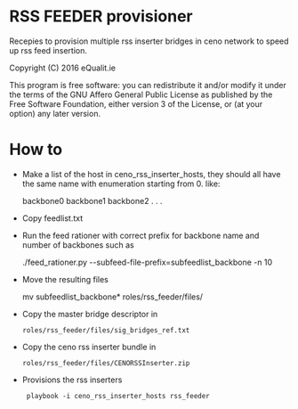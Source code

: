 # RSS FEEDER provisioner

Recepies to provision multiple rss inserter bridges in ceno network to speed up rss feed insertion.

Copyright (C) 2016 eQualit.ie

This program is free software: you can redistribute it and/or modify it under the terms of the GNU Affero General Public License as published by the Free Software Foundation, either version 3 of the License, or (at your option) any later version.

# How to

- Make a list of the host in ceno_rss_inserter_hosts, they should all have the same name with enumeration starting from 0. like:

     backbone0
     backbone1
     backbone2
     .
     .
     .

- Copy feedlist.txt

- Run the feed rationer with correct prefix for backbone name and number of backbones such as

     ./feed_rationer.py --subfeed-file-prefix=subfeedlist_backbone -n 10


- Move the resulting files

     mv subfeedlist_backbone* roles/rss_feeder/files/

- Copy the master bridge descriptor in

      roles/rss_feeder/files/sig_bridges_ref.txt

- Copy the ceno rss inserter bundle in

      roles/rss_feeder/files/CENORSSInserter.zip

- Provisions the rss inserters

       playbook -i ceno_rss_inserter_hosts rss_feeder

